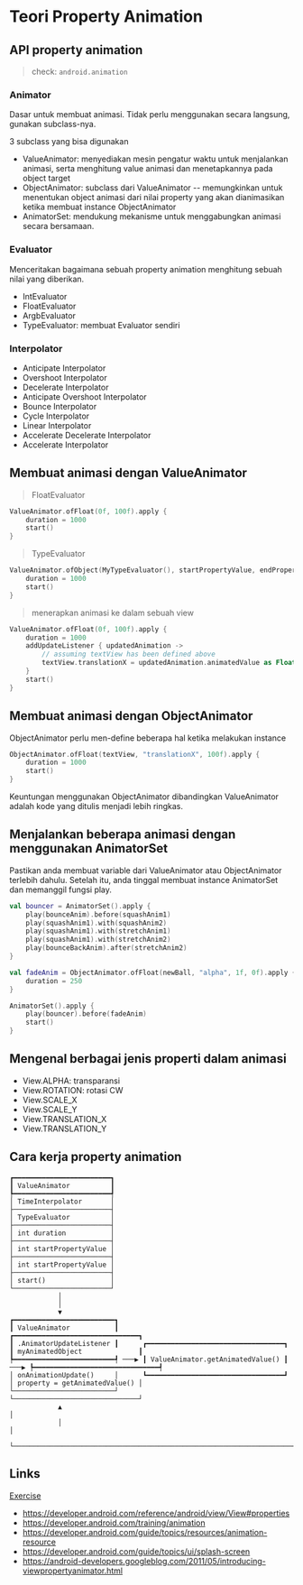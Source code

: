 # Teori Property Animation

## API property animation

> check: `android.animation`

### Animator

Dasar untuk membuat animasi. Tidak perlu menggunakan secara langsung, gunakan subclass-nya.

3 subclass yang bisa digunakan

- ValueAnimator: menyediakan mesin pengatur waktu untuk menjalankan animasi, serta menghitung value animasi dan menetapkannya pada object target
- ObjectAnimator: subclass dari ValueAnimator -- memungkinkan untuk menentukan object animasi dari nilai property yang akan dianimasikan ketika membuat instance ObjectAnimator
- AnimatorSet: mendukung mekanisme untuk menggabungkan animasi secara bersamaan.

### Evaluator

Menceritakan bagaimana sebuah property animation menghitung sebuah nilai yang diberikan.

- IntEvaluator
- FloatEvaluator
- ArgbEvaluator
- TypeEvaluator: membuat Evaluator sendiri

### Interpolator

- Anticipate Interpolator
- Overshoot Interpolator
- Decelerate Interpolator
- Anticipate Overshoot Interpolator
- Bounce Interpolator
- Cycle Interpolator
- Linear Interpolator
- Accelerate Decelerate Interpolator
- Accelerate Interpolator

## Membuat animasi dengan ValueAnimator

> FloatEvaluator

```kotlin
ValueAnimator.ofFloat(0f, 100f).apply {
    duration = 1000
    start()
}
```

> TypeEvaluator

```kotlin
ValueAnimator.ofObject(MyTypeEvaluator(), startPropertyValue, endPropertyValue).apply {
    duration = 1000
    start()
}
```

> menerapkan animasi ke dalam sebuah view

```kotlin
ValueAnimator.ofFloat(0f, 100f).apply {
    duration = 1000
    addUpdateListener { updatedAnimation ->
        // assuming textView has been defined above
        textView.translationX = updatedAnimation.animatedValue as Float
    }
    start()
}
```

## Membuat animasi dengan ObjectAnimator

ObjectAnimator perlu men-define beberapa hal ketika melakukan instance

```kotlin
ObjectAnimator.ofFloat(textView, "translationX", 100f).apply {
    duration = 1000
    start()
}
```

Keuntungan menggunakan ObjectAnimator dibandingkan ValueAnimator adalah kode yang ditulis menjadi lebih ringkas.

## Menjalankan beberapa animasi dengan menggunakan AnimatorSet

Pastikan anda membuat variable dari ValueAnimator atau ObjectAnimator terlebih dahulu. Setelah itu, anda tinggal membuat instance AnimatorSet dan memanggil fungsi play.

```kotlin
val bouncer = AnimatorSet().apply {
    play(bounceAnim).before(squashAnim1)
    play(squashAnim1).with(squashAnim2)
    play(squashAnim1).with(stretchAnim1)
    play(squashAnim1).with(stretchAnim2)
    play(bounceBackAnim).after(stretchAnim2)
}

val fadeAnim = ObjectAnimator.ofFloat(newBall, "alpha", 1f, 0f).apply {
    duration = 250
}

AnimatorSet().apply {
    play(bouncer).before(fadeAnim)
    start()
}
```

## Mengenal berbagai jenis properti dalam animasi

- View.ALPHA: transparansi
- View.ROTATION: rotasi CW
- View.SCALE_X
- View.SCALE_Y
- View.TRANSLATION_X
- View.TRANSLATION_Y

## Cara kerja property animation

```text
┏━━━━━━━━━━━━━━━━━━━━━━━━┓
┃ ValueAnimator          ┃
┡━━━━━━━━━━━━━━━━━━━━━━━━┩
│ TimeInterpolator       │
├────────────────────────┤
│ TypeEvaluator          │
├────────────────────────┤
│ int duration           │
├────────────────────────┤
│ int startPropertyValue │
├────────────────────────┤
│ int startPropertyValue │
├────────────────────────┤
│ start()                │
└────────────────────────┘
            │
            │
            ▼
┏━━━━━━━━━━━━━━━━━━━━━━━━━┓
┃ ValueAnimator           ┃                                                ┏━━━━━━━━━━━━━━━━━━━━━━━━━━━━━━━┓
┃ .AnimatorUpdateListener ┃      ┏━━━━━━━━━━━━━━━━━━━━━━━━━━━━━━━━━━┓      ┃ myAnimatedObject              ┃
┡━━━━━━━━━━━━━━━━━━━━━━━━━┩ ───▶ ┃ ValueAnimator.getAnimatedValue() ┃ ───▶ ┡━━━━━━━━━━━━━━━━━━━━━━━━━━━━━━━┩
│ onAnimationUpdate()     │      ┗━━━━━━━━━━━━━━━━━━━━━━━━━━━━━━━━━━┛      │ property = getAnimatedValue() │
└─────────────────────────┘                                                └───────────────────────────────┘
            ▲                                                                             │
            │                                                                             │
            └─────────────────────────────────────────────────────────────────────────────┘
```

## Links

[Exercise](./LoginWithAnimation)

- https://developer.android.com/reference/android/view/View#properties
- https://developer.android.com/training/animation
- https://developer.android.com/guide/topics/resources/animation-resource
- https://developer.android.com/guide/topics/ui/splash-screen
- https://android-developers.googleblog.com/2011/05/introducing-viewpropertyanimator.html
